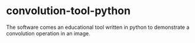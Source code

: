 # convolution-tool-python
 The software comes an educational tool written in python to demonstrate a convolution operation in an image.
